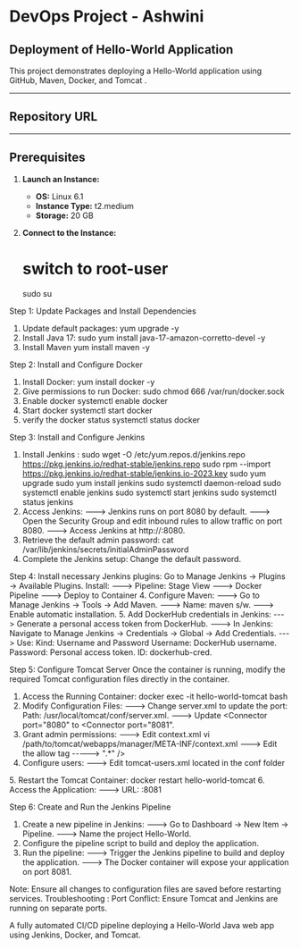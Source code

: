 # DevOps Project - Ashwini

## Deployment of Hello-World Application

This project demonstrates deploying a Hello-World application using GitHub, Maven, Docker, and Tomcat .

---

## Repository URL


---

## Prerequisites
1. **Launch an Instance:**
   - **OS:** Linux 6.1
   - **Instance Type:** t2.medium
   - **Storage:** 20 GB

2. **Connect to the Instance:**
   # switch to root-user
    sudo su

Step 1: Update Packages and Install Dependencies
1. Update default packages:
yum upgrade -y
2. Install Java 17:
sudo yum install java-17-amazon-corretto-devel -y
3. Install Maven
yum install maven -y

Step 2: Install and Configure Docker
1. Install Docker:
yum install docker -y
2. Give permissions to run Docker:
sudo chmod 666 /var/run/docker.sock
3. Enable docker
systemctl enable docker
4. Start docker
systemctl start docker
5. verify the docker status
systemctl status docker

Step 3: Install and Configure Jenkins
1. Install Jenkins : 
sudo wget -O /etc/yum.repos.d/jenkins.repo \
    https://pkg.jenkins.io/redhat-stable/jenkins.repo
sudo rpm --import https://pkg.jenkins.io/redhat-stable/jenkins.io-2023.key
sudo yum upgrade
sudo yum install jenkins
sudo systemctl daemon-reload
sudo systemctl enable jenkins
sudo systemctl start jenkins
sudo systemctl status jenkins
2. Access Jenkins:
---> Jenkins runs on port 8080 by default.
---> Open the Security Group and edit inbound rules to allow traffic on port 8080.
---> Access Jenkins at http://<public-ip>:8080.
3. Retrieve the default admin password:
cat /var/lib/jenkins/secrets/initialAdminPassword
4. Complete the Jenkins setup:
Change the default password.

Step 4: Install necessary Jenkins plugins:
Go to Manage Jenkins -> Plugins -> Available Plugins.
Install:
---> Pipeline: Stage View
---> Docker Pipeline
---> Deploy to Container
4. Configure Maven:
---> Go to Manage Jenkins -> Tools -> Add Maven.
---> Name: maven s/w.
---> Enable automatic installation.
5. Add DockerHub credentials in Jenkins:
---> Generate a personal access token from DockerHub.
---> In Jenkins:
Navigate to Manage Jenkins -> Credentials -> Global -> Add Credentials.
---> Use:
Kind: Username and Password
Username: DockerHub username.
Password: Personal access token.
ID: dockerhub-cred.

Step 5: Configure Tomcat Server
Once the container is running, modify the required Tomcat configuration files directly in the container.
1. Access the Running Container:
docker exec -it hello-world-tomcat bash
2. Modify Configuration Files:
---> Change server.xml to update the port:
Path: /usr/local/tomcat/conf/server.xml.
---> Update <Connector port="8080" to <Connector port="8081".
3. Grant admin permissions:
---> Edit context.xml
vi /path/to/tomcat/webapps/manager/META-INF/context.xml
---> Edit the allow tag -----> ".*" />
4. Configure users:
---> Edit tomcat-users.xml located in the conf folder
<role rolename="manager-gui" />
<user username="tomcat" password="tomcat" roles="manager-gui" />
<role rolename="admin-gui" />  
<user username="ashwini" password="ashwini" roles="manager-gui,admin-gui"/>
5. Restart the Tomcat Container:
docker restart hello-world-tomcat
6. Access the Application:
---> URL: <public-ip>:8081

Step 6: Create and Run the Jenkins Pipeline
1. Create a new pipeline in Jenkins:
---> Go to Dashboard -> New Item -> Pipeline.
---> Name the project Hello-World.
2. Configure the pipeline script to build and deploy the application.
3. Run the pipeline:
---> Trigger the Jenkins pipeline to build and deploy the application.
---> The Docker container will expose your application on port 8081.

Note: 
Ensure all changes to configuration files are saved before restarting services.
Troubleshooting : 
Port Conflict: Ensure Tomcat and Jenkins are running on separate ports.

A fully automated CI/CD pipeline deploying a Hello-World Java web app using Jenkins, Docker, and Tomcat.
